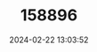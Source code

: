 ---
title: "158896"
category: "Micrathyria atra"
draft: false
date: 2024-02-22 13:03:52
languages:
  English: ["Black Dasher"]
---